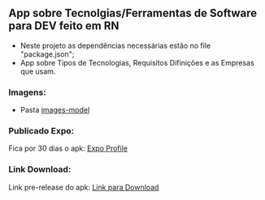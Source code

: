## App sobre Tecnolgias/Ferramentas de Software para DEV feito em RN

- Neste projeto as dependências necessárias estão no file "package.json";
- App sobre Tipos de Tecnologias, Requisitos Difinições e as Empresas que usam.

### Imagens:

- Pasta [images-model](https://github.com/RodrigoNegao/Course-APP/tree/master/images-model)

### Publicado Expo:
Fica por 30 dias o apk:
[Expo Profile](https://expo.io/@rodrigonegao)

### Link Download:
Link pre-release do apk:
[Link para Download](https://github.com/RodrigoNegao/Course-APP/releases)